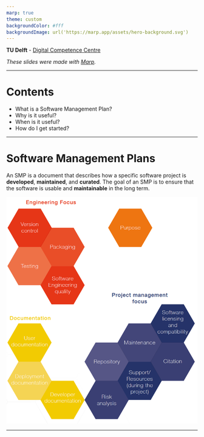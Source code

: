 ```yaml
---
marp: true
theme: custom
backgroundColor: #fff
backgroundImage: url('https://marp.app/assets/hero-background.svg')
---
```


<!-- paginate: false -->
 
**TU Delft** - [Digital Competence Centre](https://dcc.tudelft.nl)

*These slides were made with [Marp](https://marp.app/).*

---
<!-- paginate: true -->

# **Contents**

- What is a Software Management Plan?
- Why is it useful?
- When is it useful?
- How do I get started?

---

# Software Management Plans

An SMP is a document that describes how a specific software project is **developed**, **maintained**, and **curated**. The goal of an SMP is to ensure that the software is usable and **maintainable** in the long term.

![bg right height:600px](./images/SMP_topics.png)

---
